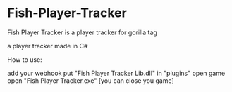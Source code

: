 # Fish-Player-Tracker
Fish Player Tracker is a player tracker for gorilla tag


a player tracker made in C#

How to use:

add your webhook
put "Fish Player Tracker Lib.dll" in "plugins"
open game
open "Fish Player Tracker.exe"
[you can close you game]
